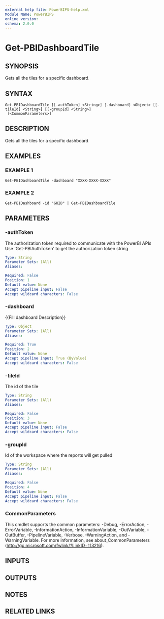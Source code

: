 ```yaml
---
external help file: PowerBIPS-help.xml
Module Name: PowerBIPS
online version:
schema: 2.0.0
---
```


# Get-PBIDashboardTile

## SYNOPSIS
Gets all the tiles for a specific dashboard.

## SYNTAX

```
Get-PBIDashboardTile [[-authToken] <String>] [-dashboard] <Object> [[-tileId] <String>] [[-groupId] <String>]
 [<CommonParameters>]
```

## DESCRIPTION
Gets all the tiles for a specific dashboard.

## EXAMPLES

### EXAMPLE 1
```
Get-PBIDashboardTile -dashboard "XXXX-XXXX-XXXX"
```

### EXAMPLE 2
```
Get-PBIDashboard -id "GUID" | Get-PBIDashboardTile
```

## PARAMETERS

### -authToken
The authorization token required to communicate with the PowerBI APIs
Use 'Get-PBIAuthToken' to get the authorization token string

```yaml
Type: String
Parameter Sets: (All)
Aliases:

Required: False
Position: 1
Default value: None
Accept pipeline input: False
Accept wildcard characters: False
```

### -dashboard
{{Fill dashboard Description}}

```yaml
Type: Object
Parameter Sets: (All)
Aliases:

Required: True
Position: 2
Default value: None
Accept pipeline input: True (ByValue)
Accept wildcard characters: False
```

### -tileId
The id of the tile

```yaml
Type: String
Parameter Sets: (All)
Aliases:

Required: False
Position: 3
Default value: None
Accept pipeline input: False
Accept wildcard characters: False
```

### -groupId
Id of the workspace where the reports will get pulled

```yaml
Type: String
Parameter Sets: (All)
Aliases:

Required: False
Position: 4
Default value: None
Accept pipeline input: False
Accept wildcard characters: False
```

### CommonParameters
This cmdlet supports the common parameters: -Debug, -ErrorAction, -ErrorVariable, -InformationAction, -InformationVariable, -OutVariable, -OutBuffer, -PipelineVariable, -Verbose, -WarningAction, and -WarningVariable.
For more information, see about_CommonParameters (http://go.microsoft.com/fwlink/?LinkID=113216).

## INPUTS

## OUTPUTS

## NOTES

## RELATED LINKS

